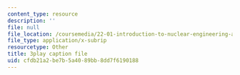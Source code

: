 ```yaml
---
content_type: resource
description: ''
file: null
file_location: /coursemedia/22-01-introduction-to-nuclear-engineering-and-ionizing-radiation-fall-2016/cfdb21a2be7b5a4089bb8dd7f6190188_yYto-sIfHjo.vtt
file_type: application/x-subrip
resourcetype: Other
title: 3play caption file
uid: cfdb21a2-be7b-5a40-89bb-8dd7f6190188
---
```


